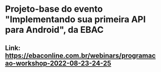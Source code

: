 # Projeto-base do evento "Implementando sua primeira API para Android", da EBAC

## Link: https://ebaconline.com.br/webinars/programacao-workshop-2022-08-23-24-25

